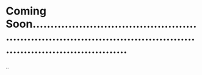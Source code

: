 # Coming Soon.....................................................................................................................................
..
